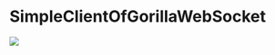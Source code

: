 # SimpleClientOfGorillaWebSocket
![](https://gist.githubusercontent.com/liuchonghui/277cd9fac31b8cff8c9ccbc3600b55fd/raw/9c4d3b4e17cd95374382d07d85978bac6833370d/ClientSocket.jpeg)
